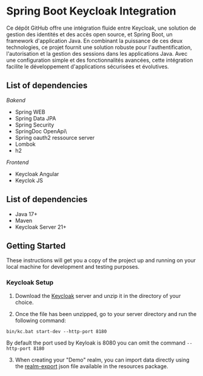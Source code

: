 
# Spring Boot Keycloak Integration

Ce dépôt GitHub offre une intégration fluide entre Keycloak, une solution de gestion des identités et des accès open source, et Spring Boot, un framework d'application Java. En combinant la puissance de ces deux technologies, ce projet fournit une solution robuste pour l'authentification, l'autorisation et la gestion des sessions dans les applications Java. Avec une configuration simple et des fonctionnalités avancées, cette intégration facilite le développement d'applications sécurisées et évolutives.

## List of dependencies
*Bakend*
- Spring WEB
- Spring Data JPA
- Spring Security
- SpringDoc OpenApi\
- Spring oauth2 ressource server
- Lombok
- h2

*Frontend*
- Keycloak Angular
- Keyclok JS

## List of dependencies
- Java 17+
- Maven
- Keycloak Server 21+

## Getting Started
These instructions will get you a copy of the project up and running on your local machine for development and testing purposes.

### Keycloak Setup
1. Download the [Keycloak](https://www.keycloak.org/downloads) server and unzip it in the directory of your choice.

2. Once the file has been unzipped, go to your server directory and run the following command:
```
bin/kc.bat start-dev --http-port 8180
```
By default the port used by Keyloak is 8080 you can omit the command ```--http-port 8180```

3. When creating your "Demo" realm, you can import data directly using the [realm-export](https://github.com/Hichem-Belhadj/oidc-keycloak/blob/main/doc/keycloak-realm/realm-export.json) json file available in the resources package.

